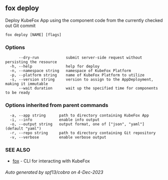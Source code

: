 ## fox deploy

Deploy KubeFox App using the component code from the currently checked out Git commit

```
fox deploy [NAME] [flags]
```

### Options

```
      --dry-run            submit server-side request without persisting the resource
  -h, --help               help for deploy
  -n, --namespace string   namespace of KubeFox Platform
  -p, --platform string    name of KubeFox Platform to utilize
  -s, --version string     version to assign to the AppDeployment, making it immutable
      --wait duration      wait up the specified time for components to be ready
```

### Options inherited from parent commands

```
  -a, --app string      path to directory containing KubeFox App
  -i, --info            enable info output
  -o, --output string   output format, one of ["json", "yaml"] (default "yaml")
  -r, --repo string     path to directory containing Git repository
  -v, --verbose         enable verbose output
```

### SEE ALSO

* [fox](fox.md)	 - CLI for interacting with KubeFox

###### Auto generated by spf13/cobra on 4-Dec-2023
